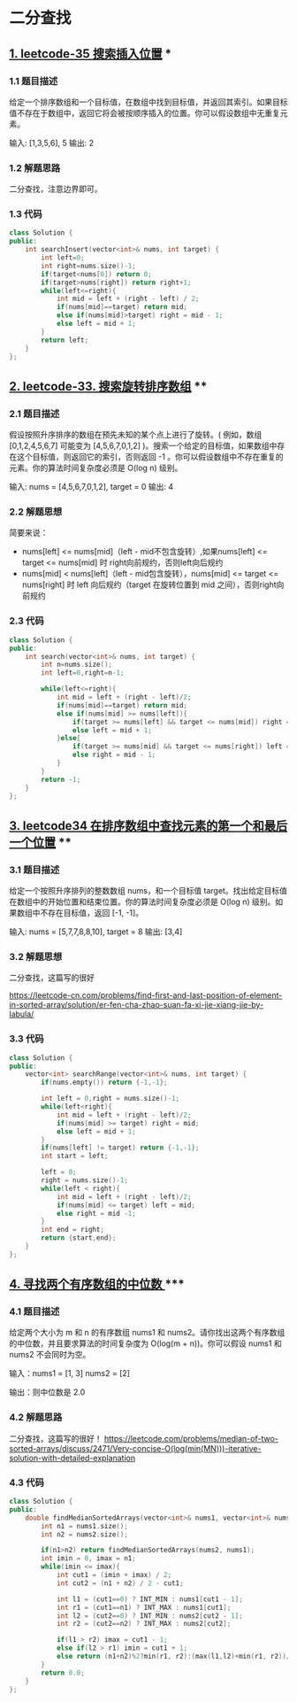 # 二分查找

## [1. leetcode-35 搜索插入位置](https://leetcode-cn.com/problems/search-insert-position/) *
### 1.1 题目描述

给定一个排序数组和一个目标值，在数组中找到目标值，并返回其索引。如果目标值不存在于数组中，返回它将会被按顺序插入的位置。你可以假设数组中无重复元素。



输入: [1,3,5,6], 5
输出: 2



### 1.2 解题思路

二分查找，注意边界即可。



### 1.3 代码

```cpp
class Solution {
public:
    int searchInsert(vector<int>& nums, int target) {
        int left=0;
        int right=nums.size()-1;
        if(target<nums[0]) return 0;
        if(target>nums[right]) return right+1;
        while(left<=right){
            int mid = left + (right - left) / 2;
            if(nums[mid]==target) return mid;
            else if(nums[mid]>target) right = mid - 1;
            else left = mid + 1;
        }
        return left;
    }
};
```



## [2. leetcode-33. 搜索旋转排序数组](https://leetcode-cn.com/problems/search-in-rotated-sorted-array/) **

### 2.1 题目描述

假设按照升序排序的数组在预先未知的某个点上进行了旋转。( 例如，数组 [0,1,2,4,5,6,7] 可能变为 [4,5,6,7,0,1,2] )。搜索一个给定的目标值，如果数组中存在这个目标值，则返回它的索引，否则返回 -1 。你可以假设数组中不存在重复的元素。你的算法时间复杂度必须是 O(log n) 级别。



输入: nums = [4,5,6,7,0,1,2], target = 0
输出: 4



### 2.2 解题思想

简要来说：

- nums[left] <= nums[mid]（left - mid不包含旋转）,如果nums[left] <= target <= nums[mid] 时 right向前规约，否则left向后规约
- nums[mid] < nums[left]（left - mid包含旋转），nums[mid] <= target <=  nums[right] 时 left 向后规约（target 在旋转位置到 mid 之间），否则right向前规约



### 2.3 代码

```cpp
class Solution {
public:
    int search(vector<int>& nums, int target) {
        int n=nums.size();
        int left=0,right=n-1;

        while(left<=right){
            int mid = left + (right - left)/2;
            if(nums[mid]==target) return mid;
            else if(nums[mid] >= nums[left]){
                if(target >= nums[left] && target <= nums[mid]) right = mid - 1;
                else left = mid + 1;
            }else{
                if(target >= nums[mid] && target <= nums[right]) left = mid + 1;
                else right = mid - 1;
            }
        }
        return -1;
    }
};

```



## [3. leetcode34 在排序数组中查找元素的第一个和最后一个位置](https://leetcode-cn.com/problems/find-first-and-last-position-of-element-in-sorted-array/) **

### 3.1 题目描述

给定一个按照升序排列的整数数组 nums，和一个目标值 target。找出给定目标值在数组中的开始位置和结束位置。你的算法时间复杂度必须是 O(log n) 级别。如果数组中不存在目标值，返回 [-1, -1]。



输入: nums = [5,7,7,8,8,10], target = 8
输出: [3,4]



### 3.2 解题思想

二分查找，这篇写的很好

https://leetcode-cn.com/problems/find-first-and-last-position-of-element-in-sorted-array/solution/er-fen-cha-zhao-suan-fa-xi-jie-xiang-jie-by-labula/



### 3.3 代码

```cpp
class Solution {
public:
    vector<int> searchRange(vector<int>& nums, int target) {
        if(nums.empty()) return {-1,-1};

        int left = 0,right = nums.size()-1;
        while(left<right){
            int mid = left + (right - left)/2;
            if(nums[mid] >= target) right = mid;
            else left = mid + 1;
        }
        if(nums[left] != target) return {-1,-1};
        int start = left;

        left = 0;
        right = nums.size()-1;
        while(left < right){
            int mid = left + (right - left)/2;
            if(nums[mid] <= target) left = mid;
            else right = mid -1;
        }
        int end = right;
        return {start,end};   
    }
};
```



## [4. 寻找两个有序数组的中位数 ](https://leetcode-cn.com/problems/median-of-two-sorted-arrays/) ***

### 4.1 题目描述

给定两个大小为 m 和 n 的有序数组 nums1 和 nums2。请你找出这两个有序数组的中位数，并且要求算法的时间复杂度为 O(log(m + n))。你可以假设 nums1 和 nums2 不会同时为空。



输入：nums1 = [1, 3]    nums2 = [2]

输出：则中位数是 2.0



### 4.2 解题思路

二分查找，这篇写的很好！ https://leetcode.com/problems/median-of-two-sorted-arrays/discuss/2471/Very-concise-O(log(min(MN)))-iterative-solution-with-detailed-explanation 



### 4.3 代码

```cpp
class Solution {
public:
    double findMedianSortedArrays(vector<int>& nums1, vector<int>& nums2) {
        int n1 = nums1.size();
        int n2 = nums2.size();

        if(n1>n2) return findMedianSortedArrays(nums2, nums1);
        int imin = 0, imax = n1;
        while(imin <= imax){
            int cut1 = (imin + imax) / 2;
            int cut2 = (n1 + n2) / 2 - cut1;

            int l1 = (cut1==0) ? INT_MIN : nums1[cut1 - 1];
            int r1 = (cut1==n1) ? INT_MAX : nums1[cut1];
            int l2 = (cut2==0) ? INT_MIN : nums2[cut2 - 1];
            int r2 = (cut2==n2) ? INT_MAX : nums2[cut2];

            if(l1 > r2) imax = cut1 - 1;
            else if(l2 > r1) imin = cut1 + 1;
            else return (n1+n2)%2?min(r1, r2):(max(l1,l2)+min(r1, r2))/2.0;
        }
        return 0.0;
    }
};
```


